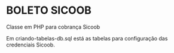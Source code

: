 #  BOLETO SICOOB

Classe em PHP para cobrança Sicoob

Em criando-tabelas-db.sql está as tabelas para configuração das credenciais Sicoob.
